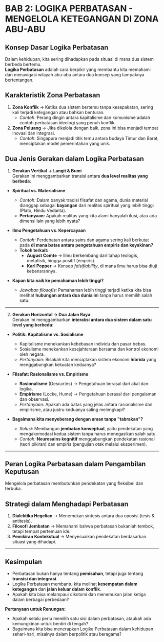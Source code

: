 # **BAB 2: LOGIKA PERBATASAN - MENGELOLA KETEGANGAN DI ZONA ABU-ABU**  

## **Konsep Dasar Logika Perbatasan**  

Dalam kehidupan, kita sering dihadapkan pada situasi di mana dua sistem berbeda bertemu.  
**Logika Perbatasan** adalah cara berpikir yang membantu kita memahami dan menavigasi wilayah abu-abu antara dua konsep yang tampaknya bertentangan.  

## **Karakteristik Zona Perbatasan**  
1. **Zona Konflik** → Ketika dua sistem bertemu tanpa kesepakatan, sering kali terjadi ketegangan atau bahkan benturan.  
   - *Contoh:* Perang dingin antara kapitalisme dan komunisme adalah contoh perbatasan ideologi yang penuh konflik.  
2. **Zona Peluang** → Jika dikelola dengan baik, zona ini bisa menjadi tempat inovasi dan integrasi.  
   - *Contoh:* Singapura menjadi titik temu antara budaya Timur dan Barat, menciptakan model pemerintahan yang unik.  

## **Dua Jenis Gerakan dalam Logika Perbatasan**  

1. **Gerakan Vertikal → Langit & Bumi**  
Gerakan ini menggambarkan transisi antara **dua level realitas yang berbeda**:  
- **Spiritual vs. Materialisme**  
  - *Contoh:* Dalam banyak tradisi filsafat dan agama, dunia material dianggap sebagai **bayangan** dari realitas spiritual yang lebih tinggi (Plato, Hindu Vedanta).  
  - **Pertanyaan:** Apakah realitas yang kita alami hanyalah ilusi, atau ada dimensi lain yang lebih nyata?  

- **Ilmu Pengetahuan vs. Kepercayaan**  
  - *Contoh:* Perdebatan antara sains dan agama sering kali berkutat pada **di mana batas antara pengetahuan empiris dan keyakinan?**  
  - **Tokoh terkait:**  
    - **August Comte** → Ilmu berkembang dari tahap teologis, metafisik, hingga positif (empiris).  
    - **Karl Popper** → Konsep *falsifiability*, di mana ilmu harus bisa diuji kebenarannya.  

- **Kapan kita naik ke pemahaman lebih tinggi?**  
  - *Jawaban filosofis:* Pemahaman lebih tinggi terjadi ketika kita bisa melihat **hubungan antara dua dunia ini** tanpa harus memilih salah satu.  

---

2. **Gerakan Horizontal → Dua Jalan Raya**  
Gerakan ini menggambarkan **interaksi antara dua sistem dalam satu level yang berbeda**:  
- **Politik: Kapitalisme vs. Sosialisme**  
  - Kapitalisme menekankan kebebasan individu dan pasar bebas.  
  - Sosialisme menekankan kesejahteraan bersama dan kontrol ekonomi oleh negara.  
  - *Pertanyaan:* Bisakah kita menciptakan sistem ekonomi **hibrida** yang menggabungkan kekuatan keduanya?  

- **Filsafat: Rasionalisme vs. Empirisme**  
  - **Rasionalisme** (Descartes) → Pengetahuan berasal dari akal dan logika.  
  - **Empirisme** (Locke, Hume) → Pengetahuan berasal dari pengalaman dan observasi.  
  - *Pertanyaan:* Apakah ada batas yang jelas antara rasionalisme dan empirisme, atau justru keduanya saling melengkapi?  

- **Bagaimana kita menyeberang dengan aman tanpa "tabrakan"?**  
  - *Solusi:* Membangun **jembatan konseptual**, yaitu pendekatan yang mengakomodasi kedua sistem tanpa harus menegasikan salah satu.  
  - *Contoh:* **Neurosains kognitif** menggabungkan pendekatan rasional (teori pikiran) dan empiris (pengujian otak melalui eksperimen).  

---

## **Peran Logika Perbatasan dalam Pengambilan Keputusan**  
Mengelola perbatasan membutuhkan pendekatan yang fleksibel dan terbuka.  

## **Strategi dalam Menghadapi Perbatasan**  
1. **Dialektika Hegelian** → Menemukan sintesis antara dua oposisi (tesis & antitesis).  
2. **Filosofi Jembatan** → Memahami bahwa perbatasan bukanlah tembok, tetapi tempat pertemuan ide.  
3. **Pemikiran Kontekstual** → Menyesuaikan pendekatan berdasarkan situasi yang dihadapi.  

---

## **Kesimpulan**  
- Perbatasan bukan hanya tentang **pemisahan**, tetapi juga tentang **transisi dan integrasi**.  
- Logika Perbatasan membantu kita melihat **kesempatan dalam ketegangan** dan **jalan keluar dalam konflik**.  
- Apakah kita bisa melampaui dikotomi dan menemukan jalan ketiga dalam berbagai perbedaan?  

**Pertanyaan untuk Renungan:**  
- Apakah selalu perlu memilih satu sisi dalam perbatasan, ataukah ada kemungkinan untuk berdiri di tengah?  
- Bagaimana kita bisa menerapkan Logika Perbatasan dalam kehidupan sehari-hari, misalnya dalam berpolitik atau beragama?  

